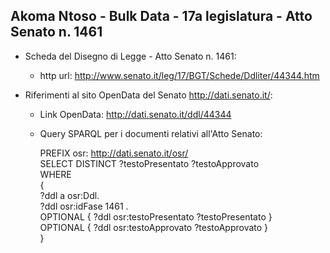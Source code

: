 ## Akoma Ntoso - Bulk Data - 17a legislatura - Atto Senato n. 1461 ##

* Scheda del Disegno di Legge - Atto Senato n. 1461:
	* http url: http://www.senato.it/leg/17/BGT/Schede/Ddliter/44344.htm

* Riferimenti al sito OpenData del Senato http://dati.senato.it/:
	* Link OpenData: http://dati.senato.it/ddl/44344
	* Query SPARQL per i documenti relativi all'Atto Senato:

        PREFIX osr: <http://dati.senato.it/osr/>  
		SELECT DISTINCT ?testoPresentato ?testoApprovato  
		WHERE  
		{  
		    ?ddl a osr:Ddl.  
		    ?ddl osr:idFase 1461 .  
		    OPTIONAL { ?ddl osr:testoPresentato ?testoPresentato }  
		    OPTIONAL { ?ddl osr:testoApprovato ?testoApprovato }  
		}
		